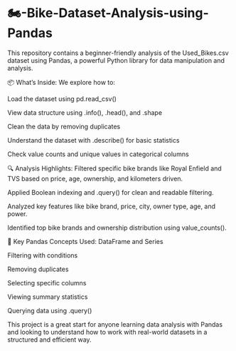 # 🏍️-Bike-Dataset-Analysis-using-Pandas

This repository contains a beginner-friendly analysis of the Used_Bikes.csv dataset using Pandas, a powerful Python library for data manipulation and analysis.

📦 What’s Inside:
We explore how to:

Load the dataset using pd.read_csv()

View data structure using .info(), .head(), and .shape

Clean the data by removing duplicates

Understand the dataset with .describe() for basic statistics

Check value counts and unique values in categorical columns

🔍 Analysis Highlights:
Filtered specific bike brands like Royal Enfield and TVS based on price, age, ownership, and kilometers driven.

Applied Boolean indexing and .query() for clean and readable filtering.

Analyzed key features like bike brand, price, city, owner type, age, and power.

Identified top bike brands and ownership distribution using value_counts().

🧰 Key Pandas Concepts Used:
DataFrame and Series

Filtering with conditions

Removing duplicates

Selecting specific columns

Viewing summary statistics

Querying data using .query()

This project is a great start for anyone learning data analysis with Pandas and looking to understand how to work with real-world datasets in a structured and efficient way.

